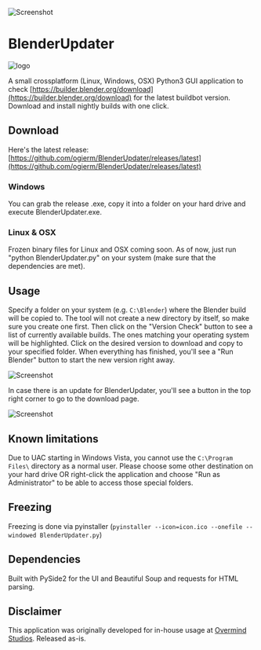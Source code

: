 ![Screenshot](https://raw.githubusercontent.com/ogierm/BlenderUpdater/master/screenshot.png)

# BlenderUpdater
 ![logo](https://raw.githubusercontent.com/ogierm/BlenderUpdater/master//images/appicon.png)

A small crossplatform (Linux, Windows, OSX) Python3 GUI application to check [https://builder.blender.org/download](https://builder.blender.org/download) for
the latest buildbot version. Download and install nightly builds with one click.

## Download
Here's the latest release: [https://github.com/ogierm/BlenderUpdater/releases/latest](https://github.com/ogierm/BlenderUpdater/releases/latest)

### Windows
You can grab the release .exe, copy it into a folder on your hard drive and execute BlenderUpdater.exe.

### Linux & OSX
Frozen binary files for Linux and OSX coming soon. As of now, just run "python BlenderUpdater.py" on your system (make sure that the dependencies are met).

## Usage
Specify a folder on your system (e.g. `C:\Blender`) where the Blender build will be copied to. The tool will not create a new directory by itself, so make sure you create one first.
Then click on the "Version Check" button to see a list of currently available builds. The ones matching your operating system will be highlighted. Click on the desired version to download and copy to your specified folder.
When everything has finished, you'll see a "Run Blender" button to start the new version right away.

![Screenshot](https://raw.githubusercontent.com/ogierm/BlenderUpdater/master/run_blender.png)

In case there is an update for BlenderUpdater, you'll see a button in the top right corner to go to the download page.

![Screenshot](https://raw.githubusercontent.com/ogierm/BlenderUpdater/master/app_update.png)

## Known limitations
Due to UAC starting in Windows Vista, you cannot use the `C:\Program Files\` directory as a
normal user. Please choose some other destination on your hard drive OR right-click
the application and choose "Run as Administrator" to be able to access those special folders.

## Freezing
Freezing is done via pyinstaller (`pyinstaller --icon=icon.ico --onefile --windowed BlenderUpdater.py`)

## Dependencies
Built with PySide2 for the UI and Beautiful Soup and requests for HTML parsing.

## Disclaimer
This application was originally developed for in-house usage at [Overmind Studios](http://www.overmind-studios.de). Released as-is.
